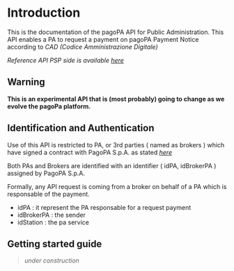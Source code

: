 
# Introduction

This is the documentation of the pagoPA API for Public Administration. This API enables a PA  to request a payment on pagoPA Payment Notice according to _CAD (Codice Amministrazione Digitale)_

_Reference API PSP side is available [here](https://pagopa.github.io/pagopa-api/index.html)_

## Warning

**This is an experimental API that is (most probably) going to change as we evolve the pagoPa platform.**

## Identification and Authentication

Use of this API is restricted to PA, or 3rd parties ( named as brokers ) which have signed a contract with PagoPA S.p.A. as stated _[here](https://www.pagopa.gov.it/it/prestatori-servizi-di-pagamento/)_

Both PAs and Brokers are identified with an identifier ( idPA, idBrokerPA )  assigned by PagoPA S.p.A.

Formally, any API request is coming from a broker on behalf of a PA which is responsable of the payment.

- idPA : it represent the PA responsable for a request payment
- idBrokerPA : the sender
- idStation : the pa service

## Getting started guide

> _under construction_
